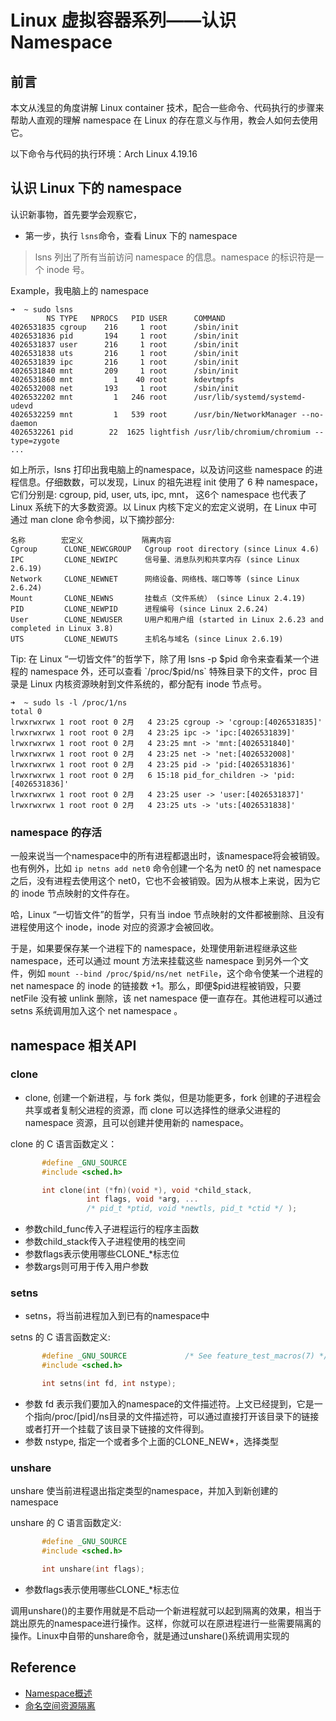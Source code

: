 # Linux 虚拟容器系列——认识Namespace

## 前言

本文从浅显的角度讲解 Linux container 技术，配合一些命令、代码执行的步骤来帮助人直观的理解 namespace 在 Linux 的存在意义与作用，教会人如何去使用它。

以下命令与代码的执行环境：Arch Linux 4.19.16

## 认识 Linux 下的 namespace

认识新事物，首先要学会观察它，

- 第一步，执行 `lsns`命令，查看 Linux 下的 namespace

> lsns 列出了所有当前访问 namespace 的信息。namespace 的标识符是一个 inode 号。

Example，我电脑上的 namespace

```
➜  ~ sudo lsns
        NS TYPE   NPROCS   PID USER      COMMAND
4026531835 cgroup    216     1 root      /sbin/init
4026531836 pid       194     1 root      /sbin/init
4026531837 user      216     1 root      /sbin/init
4026531838 uts       216     1 root      /sbin/init
4026531839 ipc       216     1 root      /sbin/init
4026531840 mnt       209     1 root      /sbin/init
4026531860 mnt         1    40 root      kdevtmpfs
4026532008 net       193     1 root      /sbin/init
4026532202 mnt         1   246 root      /usr/lib/systemd/systemd-udevd
4026532259 mnt         1   539 root      /usr/bin/NetworkManager --no-daemon
4026532261 pid        22  1625 lightfish /usr/lib/chromium/chromium --type=zygote
...
```

如上所示，lsns 打印出我电脑上的namespace，以及访问这些 namespace 的进程信息。仔细数数，可以发现，Linux 的祖先进程 init 使用了 6 种 namespace，它们分别是: cgroup, pid, user, uts, ipc, mnt， 这6个 namespace 也代表了 Linux 系统下的大多数资源。以 Linux 内核下定义的宏定义说明，在 Linux 中可通过 man clone 命令参阅，以下摘抄部分:

```
名称        宏定义             隔离内容
Cgroup      CLONE_NEWCGROUP   Cgroup root directory (since Linux 4.6)
IPC         CLONE_NEWIPC      信号量、消息队列和共享内存 (since Linux 2.6.19)
Network     CLONE_NEWNET      网络设备、网络栈、端口等等 (since Linux 2.6.24)
Mount       CLONE_NEWNS       挂载点（文件系统） (since Linux 2.4.19)
PID         CLONE_NEWPID      进程编号 (since Linux 2.6.24)
User        CLONE_NEWUSER     U用户和用户组 (started in Linux 2.6.23 and completed in Linux 3.8)
UTS         CLONE_NEWUTS      主机名与域名 (since Linux 2.6.19)
```

Tip: 在 Linux “一切皆文件”的哲学下，除了用 lsns -p $pid 命令来查看某一个进程的 namespace 外，还可以查看 `/proc/$pid/ns` 特殊目录下的文件，proc 目录是 Linux 内核资源映射到文件系统的，都分配有 inode 节点号。

```
➜  ~ sudo ls -l /proc/1/ns
total 0
lrwxrwxrwx 1 root root 0 2月   4 23:25 cgroup -> 'cgroup:[4026531835]'
lrwxrwxrwx 1 root root 0 2月   4 23:25 ipc -> 'ipc:[4026531839]'
lrwxrwxrwx 1 root root 0 2月   4 23:25 mnt -> 'mnt:[4026531840]'
lrwxrwxrwx 1 root root 0 2月   4 23:25 net -> 'net:[4026532008]'
lrwxrwxrwx 1 root root 0 2月   4 23:25 pid -> 'pid:[4026531836]'
lrwxrwxrwx 1 root root 0 2月   6 15:18 pid_for_children -> 'pid:[4026531836]'
lrwxrwxrwx 1 root root 0 2月   4 23:25 user -> 'user:[4026531837]'
lrwxrwxrwx 1 root root 0 2月   4 23:25 uts -> 'uts:[4026531838]'
```

### namespace 的存活

一般来说当一个namespace中的所有进程都退出时，该namespace将会被销毁。也有例外，比如 `ip netns add net0` 命令创建一个名为 net0 的 net namespace 之后，没有进程去使用这个 net0，它也不会被销毁。因为从根本上来说，因为它的 inode 节点映射的文件存在。

哈，Linux “一切皆文件”的哲学，只有当 indoe 节点映射的文件都被删除、且没有进程使用这个 inode，inode 对应的资源才会被回收。

于是，如果要保存某一个进程下的 namespace，处理使用新进程继承这些 namespace，还可以通过 mount 方法来挂载这些 namespace 到另外一个文件，例如 `mount --bind /proc/$pid/ns/net netFile`，这个命令使某一个进程的 net namespace 的 inode 的链接数 +1。那么，即便$pid进程被销毁，只要 netFile 没有被 unlink 删除，该 net namespace 便一直存在。其他进程可以通过 setns 系统调用加入这个 net namespace 。


## namespace 相关API

### clone

- clone, 创建一个新进程，与 fork 类似，但是功能更多，fork 创建的子进程会共享或者复制父进程的资源，而 clone 可以选择性的继承父进程的 namespace 资源，且可以创建并使用新的 namespace。

clone 的 C 语言函数定义：

```c
       #define _GNU_SOURCE
       #include <sched.h>

       int clone(int (*fn)(void *), void *child_stack,
                 int flags, void *arg, ...
                 /* pid_t *ptid, void *newtls, pid_t *ctid */ );
```

- 参数child_func传入子进程运行的程序主函数
- 参数child_stack传入子进程使用的栈空间
- 参数flags表示使用哪些CLONE_*标志位
- 参数args则可用于传入用户参数


### setns

- setns，将当前进程加入到已有的namespace中

setns 的 C 语言函数定义:

```c
       #define _GNU_SOURCE             /* See feature_test_macros(7) */
       #include <sched.h>

       int setns(int fd, int nstype);
```

- 参数 fd 表示我们要加入的namespace的文件描述符。上文已经提到，它是一个指向/proc/[pid]/ns目录的文件描述符，可以通过直接打开该目录下的链接或者打开一个挂载了该目录下链接的文件得到。
- 参数 nstype, 指定一个或者多个上面的CLONE_NEW*，选择类型


### unshare

unshare 使当前进程退出指定类型的namespace，并加入到新创建的namespace

unshare 的 C 语言函数定义:

```c
       #define _GNU_SOURCE
       #include <sched.h>

       int unshare(int flags);
```

- 参数flags表示使用哪些CLONE_*标志位

调用unshare()的主要作用就是不启动一个新进程就可以起到隔离的效果，相当于跳出原先的namespace进行操作。这样，你就可以在原进程进行一些需要隔离的操作。Linux中自带的unshare命令，就是通过unshare()系统调用实现的


## Reference

- [Namespace概述](https://segmentfault.com/a/1190000006908272)
- [命名空间资源隔离](https://linux.cn/article-5057-1.html)
